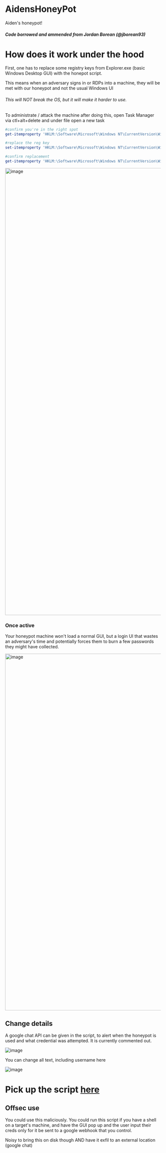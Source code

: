 # AidensHoneyPot
Aiden's honeypot!

##### Code borrowed and ammended from Jordan Borean (@jborean93)

# How does it work under the hood

First, one has to replace some registry keys from Explorer.exe (basic Windows Desktop GUI) with the honepot script. 

This means when an adversary signs in or RDPs into a machine, they will be met with our honeypot and not the usual Windows UI

###### This will NOT break the OS, but it will make it harder to use. 
To administrate / attack the machine after doing this, open Task Manager via ctl+alt+delete and under file open a new task

```powershell
#confirm you're in the right spot
get-itemproperty 'HKLM:\Software\Microsoft\Windows NT\CurrentVersion\Winlogon' | select Shell

#replace the reg key
set-itemproperty 'HKLM:\Software\Microsoft\Windows NT\CurrentVersion\Winlogon' -name 'Shell' -value 'powershell.exe -WindowStyle Hidden C:\ahp.ps1'

#confirm replacement
get-itemproperty 'HKLM:\Software\Microsoft\Windows NT\CurrentVersion\Winlogon' | select Shell
```

<img width="1440" alt="image" src="https://user-images.githubusercontent.com/44196051/156535535-8c002c24-92e7-425d-984e-8900a854af62.png">


### Once active
Your honeypot machine won't load a normal GUI, but a login UI that wastes an adversary's time and potentially forces them to burn a few passwords they might have collected.

<img width="1149" alt="image" src="https://user-images.githubusercontent.com/44196051/156535774-61f16436-0360-47d2-851d-84000dce9cca.png">


## Change details

A google chat API can be given in the script, to alert when the honeypot is used and what credential was attempted. It is currently commented out. 

![image](https://user-images.githubusercontent.com/44196051/156535905-875a7c56-2d56-4e0c-9b7f-6193bfe59210.png)


You can change all text, including username here

![image](https://user-images.githubusercontent.com/44196051/156535986-5acec0a1-13f9-4cd3-a860-bac5c05e0c51.png)


# Pick up the script [here](https://github.com/Purp1eW0lf/AidensHoneyPot/blob/main/AHP.ps1)

## Offsec use
You could use this maliciously. You could run this script if you have a shell on a target's machine, and have the GUI pop up and the user input their creds only for it be sent to a google webhook that you control.

Noisy to bring this on disk though AND have it exfil to an external location (google chat)
